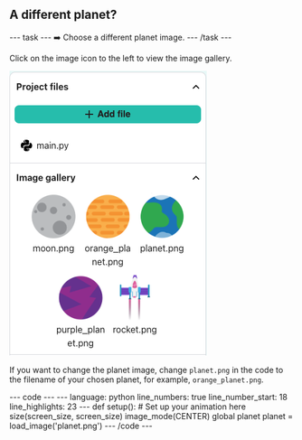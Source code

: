 <h2 class="c-project-heading--task">A different planet?</h2>

--- task ---
➡️ Choose a different planet image.
--- /task --- 

Click on the image icon to the left to view the image gallery. 

![Choose a different planet](images/image_gallery.png)

If you want to change the planet image, change `planet.png` in the code to the filename of your chosen planet, for example, `orange_planet.png`. 

<div class="c-project-code">
--- code ---
---
language: python
line_numbers: true
line_number_start: 18 
line_highlights: 23
---
def setup():
    # Set up your animation here
    size(screen_size, screen_size)
    image_mode(CENTER)
    global planet
    planet = load_image('planet.png')
--- /code ---
</div>


